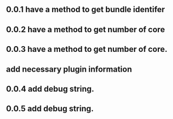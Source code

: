 ## 0.0.1 have a method to get bundle identifer

## 0.0.2 have a method to get number of core

## 0.0.3 have a method to get number of core. 
##       add necessary plugin information     

## 0.0.4 add debug string.

## 0.0.5 add debug string.
